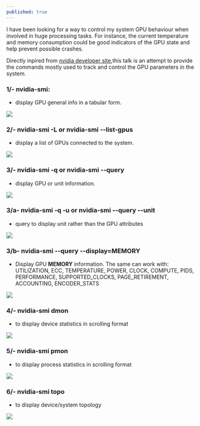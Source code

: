 ```yaml
---
published: true
---
```



I have been looking for a way to control my system GPU behaviour when involved in huge processing tasks. For instance, the current temperature and memory consumption could be good indicators of the GPU state and help prevent possible crashes.

Directly inpired from [nvidia developer site](http://developer.nvidia.com/nvidia-management-library-nvml/),this talk is an attempt to provide the commands mostly used to track and control the GPU parameters in the system.

### 1/- nvidia-smi:
* display GPU general info in a tabular form.

![]({{site.baseurl}}/images/nvidia-smi_0.png)




### 2/- nvidia-smi -L or nvidia-smi --list-gpus
* display a list of GPUs connected to the system.
       
![]({{site.baseurl}}/images/nvidia-smi_1.png)





### 3/- nvidia-smi -q or nvidia-smi --query
* display GPU or unit information.
       
![]({{site.baseurl}}/images/nvidia-smi_2.png)




### 3/a- nvidia-smi -q -u or nvidia-smi --query --unit
* query to display unit rather than the GPU attributes
       
![]({{site.baseurl}}/images/nvidia-smi_3a_.png)




### 3/b- nvidia-smi --query --display=MEMORY
*  Display GPU **MEMORY** information. The same can work with:
                      UTILIZATION, ECC, TEMPERATURE, POWER, CLOCK,
                      COMPUTE, PIDS, PERFORMANCE, SUPPORTED_CLOCKS,
                      PAGE_RETIREMENT, ACCOUNTING, ENCODER_STATS 


       
![]({{site.baseurl}}/images/nvidia-smi_3b_.png)




### 4/- nvidia-smi dmon
* to  display device statistics in scrolling format

       
![]({{site.baseurl}}/images/nvidia-smi_4_.png)




### 5/- nvidia-smi pmon
* to  display process statistics in scrolling format

       
![]({{site.baseurl}}/images/nvidia-smi_5_.png)



### 6/- nvidia-smi topo
* to  display device/system topology

       
![]({{site.baseurl}}/images/nvidia-smi_6_.png)
